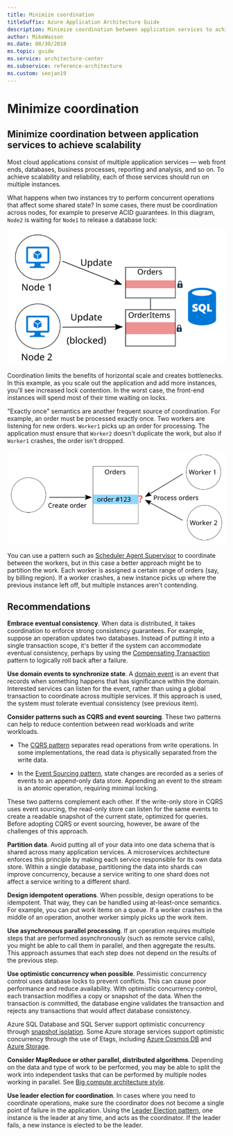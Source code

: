 ```yaml
---
title: Minimize coordination 
titleSuffix: Azure Application Architecture Guide
description: Minimize coordination between application services to achieve scalability.
author: MikeWasson
ms.date: 08/30/2018
ms.topic: guide
ms.service: architecture-center
ms.subservice: reference-architecture
ms.custom: seojan19
---
```


# Minimize coordination

## Minimize coordination between application services to achieve scalability

Most cloud applications consist of multiple application services &mdash; web front ends, databases, business processes, reporting and analysis, and so on. To achieve scalability and reliability, each of those services should run on multiple instances.

What happens when two instances try to perform concurrent operations that affect some shared state? In some cases, there must be coordination across nodes, for example to preserve ACID guarantees. In this diagram, `Node2` is waiting for `Node1` to release a database lock:

![Database lock diagram](./images/database-lock.svg)

Coordination limits the benefits of horizontal scale and creates bottlenecks. In this example, as you scale out the application and add more instances, you'll see increased lock contention. In the worst case, the front-end instances will spend most of their time waiting on locks.

"Exactly once" semantics are another frequent source of coordination. For example, an order must be processed exactly once. Two workers are listening for new orders. `Worker1` picks up an order for processing. The application must ensure that `Worker2` doesn't duplicate the work, but also if `Worker1` crashes, the order isn't dropped.

![Coordination diagram](./images/coordination.svg)

You can use a pattern such as [Scheduler Agent Supervisor][sas-pattern] to coordinate between the workers, but in this case a better approach might be to partition the work. Each worker is assigned a certain range of orders (say, by billing region). If a worker crashes, a new instance picks up where the previous instance left off, but multiple instances aren't contending.

## Recommendations

**Embrace eventual consistency**. When data is distributed, it takes coordination to enforce strong consistency guarantees. For example, suppose an operation updates two databases. Instead of putting it into a single transaction scope, it's better if the system can accommodate eventual consistency, perhaps by using the [Compensating Transaction][compensating-transaction] pattern to logically roll back after a failure.

**Use domain events to synchronize state**. A [domain event][domain-event] is an event that records when something happens that has significance within the domain. Interested services can listen for the event, rather than using a global transaction to coordinate across multiple services. If this approach is used, the system must tolerate eventual consistency (see previous item).

**Consider patterns such as CQRS and event sourcing**. These two patterns can help to reduce contention between read workloads and write workloads.

- The [CQRS pattern][cqrs-pattern] separates read operations from write operations. In some implementations, the read data is physically separated from the write data.

- In the [Event Sourcing pattern][event-sourcing], state changes are recorded as a series of events to an append-only data store. Appending an event to the stream is an atomic operation, requiring minimal locking.

These two patterns complement each other. If the write-only store in CQRS uses event sourcing, the read-only store can listen for the same events to create a readable snapshot of the current state, optimized for queries. Before adopting CQRS or event sourcing, however, be aware of the challenges of this approach. 

**Partition data**.  Avoid putting all of your data into one data schema that is shared across many application services. A microservices architecture enforces this principle by making each service responsible for its own data store. Within a single database, partitioning the data into shards can improve concurrency, because a service writing to one shard does not affect a service writing to a different shard.

**Design idempotent operations**. When possible, design operations to be idempotent. That way, they can be handled using at-least-once semantics. For example, you can put work items on a queue. If a worker crashes in the middle of an operation, another worker simply picks up the work item.

**Use asynchronous parallel processing**. If an operation requires multiple steps that are performed asynchronously (such as remote service calls), you might be able to call them in parallel, and then aggregate the results. This approach assumes that each step does not depend on the results of the previous step.

**Use optimistic concurrency when possible**. Pessimistic concurrency control uses database locks to prevent conflicts. This can cause poor performance and reduce availability. With optimistic concurrency control, each transaction modifies a copy or snapshot of the data. When the transaction is committed, the database engine validates the transaction and rejects any transactions that would affect database consistency.

Azure SQL Database and SQL Server support optimistic concurrency through [snapshot isolation][sql-snapshot-isolation]. Some Azure storage services support optimistic concurrency through the use of Etags, including [Azure Cosmos DB][cosmos-db-faq] and [Azure Storage][storage-concurrency].

**Consider MapReduce or other parallel, distributed algorithms**. Depending on the data and type of work to be performed, you may be able to split the work into independent tasks that can be performed by multiple nodes working in parallel. See [Big compute architecture style][big-compute].

**Use leader election for coordination**. In cases where you need to coordinate operations, make sure the coordinator does not become a single point of failure in the application. Using the [Leader Election pattern][leader-election], one instance is the leader at any time, and acts as the coordinator. If the leader fails, a new instance is elected to be the leader.

<!-- links -->

[big-compute]: ../architecture-styles/big-compute.md
[compensating-transaction]: ../../patterns/compensating-transaction.md
[cqrs-pattern]: ../../patterns/cqrs.md
[cosmos-db-faq]: /azure/cosmos-db/faq
[domain-event]: https://martinfowler.com/eaaDev/DomainEvent.html
[event-sourcing]: ../../patterns/event-sourcing.md
[leader-election]: ../../patterns/leader-election.md
[sas-pattern]: ../../patterns/scheduler-agent-supervisor.md
[sql-snapshot-isolation]: /sql/t-sql/statements/set-transaction-isolation-level-transact-sql
[storage-concurrency]: https://azure.microsoft.com/blog/managing-concurrency-in-microsoft-azure-storage-2/